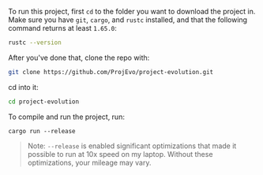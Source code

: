 To run this project, first `cd` to the folder you want to download the project in. 
Make sure you have `git`, `cargo`, and `rustc` installed, and that the following command returns at least `1.65.0`:

```bash
rustc --version
```

After you've done that, clone the repo with:
```bash
git clone https://github.com/ProjEvo/project-evolution.git
```

cd into it:
```bash
cd project-evolution
```

To compile and run the project, run:
```
cargo run --release
```

> Note: `--release` is enabled significant optimizations that made it possible to run at 10x speed on my laptop. Without these optimizations, your mileage may vary.
